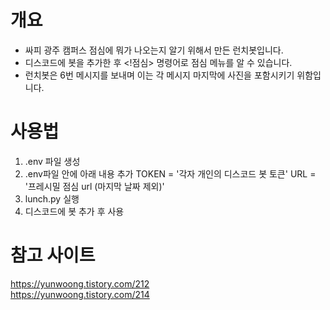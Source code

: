 # 개요

- 싸피 광주 캠퍼스 점심에 뭐가 나오는지 알기 위해서 만든 런치봇입니다.
- 디스코드에 봇을 추가한 후 <!점심> 명령어로 점심 메뉴를 알 수 있습니다.
- 런치봇은 6번 메시지를 보내며 이는 각 메시지 마지막에 사진을 포함시키기 위함입니다.

# 사용법

1. .env 파일 생성
2. .env파일 안에 아래 내용 추가
   TOKEN = '각자 개인의 디스코드 봇 토큰'
   URL = '프레시밀 점심 url (마지막 날짜 제외)'
3. lunch.py 실행
4. 디스코드에 봇 추가 후 사용

# 참고 사이트

https://yunwoong.tistory.com/212  
https://yunwoong.tistory.com/214
